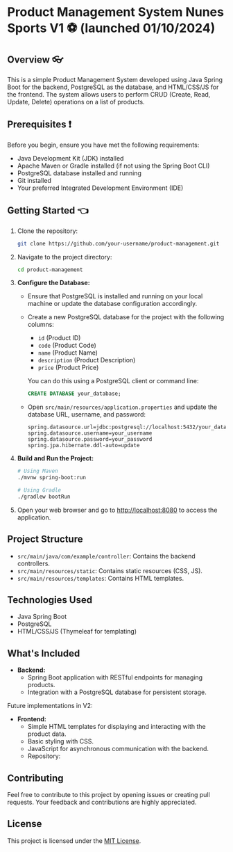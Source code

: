 # Product Management System Nunes Sports V1 :soccer: (launched 01/10/2024)

## Overview :eyeglasses:

This is a simple Product Management System developed using Java Spring Boot for the backend, PostgreSQL as the database, and HTML/CSS/JS for the frontend. The system allows users to perform CRUD (Create, Read, Update, Delete) operations on a list of products.

## Prerequisites :exclamation:

Before you begin, ensure you have met the following requirements:

- Java Development Kit (JDK) installed
- Apache Maven or Gradle installed (if not using the Spring Boot CLI)
- PostgreSQL database installed and running
- Git installed
- Your preferred Integrated Development Environment (IDE)

## Getting Started :point_left:

1. Clone the repository:

    ```bash
    git clone https://github.com/your-username/product-management.git
    ```

2. Navigate to the project directory:

    ```bash
    cd product-management
    ```

3. **Configure the Database:**

    - Ensure that PostgreSQL is installed and running on your local machine or update the database configuration accordingly.
    
    - Create a new PostgreSQL database for the project with the following columns:

        - `id` (Product ID)
        - `code` (Product Code)
        - `name` (Product Name)
        - `description` (Product Description)
        - `price` (Product Price)

        You can do this using a PostgreSQL client or command line:

        ```sql
        CREATE DATABASE your_database;
        ```

    - Open `src/main/resources/application.properties` and update the database URL, username, and password:

        ```properties
        spring.datasource.url=jdbc:postgresql://localhost:5432/your_database
        spring.datasource.username=your_username
        spring.datasource.password=your_password
        spring.jpa.hibernate.ddl-auto=update
        ```

4. **Build and Run the Project:**

    ```bash
    # Using Maven
    ./mvnw spring-boot:run

    # Using Gradle
    ./gradlew bootRun
    ```

5. Open your web browser and go to [http://localhost:8080](http://localhost:8080) to access the application.

## Project Structure

- `src/main/java/com/example/controller`: Contains the backend controllers.
- `src/main/resources/static`: Contains static resources (CSS, JS).
- `src/main/resources/templates`: Contains HTML templates.

## Technologies Used

- Java Spring Boot
- PostgreSQL
- HTML/CSS/JS (Thymeleaf for templating)

## What's Included

- **Backend:**
    - Spring Boot application with RESTful endpoints for managing products.
    - Integration with a PostgreSQL database for persistent storage.

Future implementations in V2:
- **Frontend:**
    - Simple HTML templates for displaying and interacting with the product data.
    - Basic styling with CSS.
    - JavaScript for asynchronous communication with the backend.
    - Repository:  

## Contributing

Feel free to contribute to this project by opening issues or creating pull requests. Your feedback and contributions are highly appreciated.

## License

This project is licensed under the [MIT License](LICENSE).

